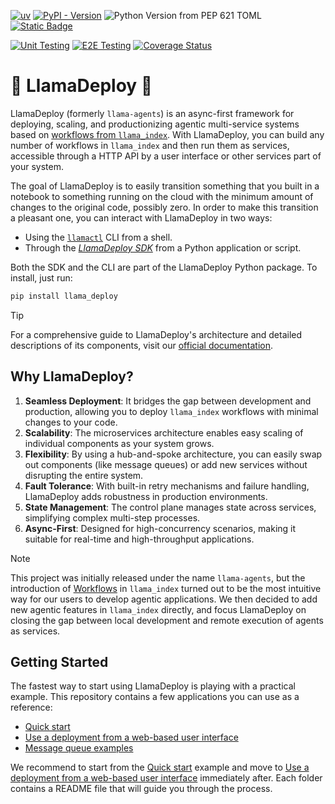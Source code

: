 [![uv](https://img.shields.io/endpoint?url=https://raw.githubusercontent.com/astral-sh/uv/main/assets/badge/v0.json)](https://github.com/astral-sh/uv)
[![PyPI - Version](https://img.shields.io/pypi/v/llama-deploy.svg)](https://pypi.org/project/llama-deploy)
![Python Version from PEP 621 TOML](https://img.shields.io/python/required-version-toml?tomlFilePath=https%3A%2F%2Fraw.githubusercontent.com%2Frun-llama%2Fllama_deploy%2Frefs%2Fheads%2Fmain%2Fpyproject.toml)
[![Static Badge](https://img.shields.io/badge/docs-latest-blue)](https://docs.llamaindex.ai/en/latest/module_guides/llama_deploy/)


[![Unit Testing](https://github.com/run-llama/llama_deploy/actions/workflows/unit_test.yml/badge.svg)](https://github.com/run-llama/llama_deploy/actions/workflows/unit_test.yml)
[![E2E Testing](https://github.com/run-llama/llama_deploy/actions/workflows/e2e_test.yml/badge.svg)](https://github.com/run-llama/llama_deploy/actions/workflows/e2e_test.yml)
[![Coverage Status](https://coveralls.io/repos/github/run-llama/llama_deploy/badge.svg?branch=main)](https://coveralls.io/github/run-llama/llama_deploy?branch=main)


# 🦙 LlamaDeploy 🤖

LlamaDeploy (formerly `llama-agents`) is an async-first framework for deploying, scaling, and productionizing agentic
multi-service systems based on [workflows from `llama_index`](https://docs.llamaindex.ai/en/stable/understanding/workflows/).
With LlamaDeploy, you can build any number of workflows in `llama_index` and then run them as services, accessible
through a HTTP API by a user interface or other services part of your system.

The goal of LlamaDeploy is to easily transition something that you built in a notebook to something running on the
cloud with the minimum amount of changes to the original code, possibly zero. In order to make this transition a
pleasant one, you can interact with LlamaDeploy in two ways:

- Using the [`llamactl`](https://docs.llamaindex.ai/en/latest/module_guides/llama_deploy/50_llamactl/) CLI from a shell.
- Through the [_LlamaDeploy SDK_](https://docs.llamaindex.ai/en/latest/module_guides/llama_deploy/40_python_sdk/) from a Python application or script.

Both the SDK and the CLI are part of the LlamaDeploy Python package. To install, just run:

```bash
pip install llama_deploy
```
> [!TIP]
> For a comprehensive guide to LlamaDeploy's architecture and detailed descriptions of its components, visit our
[official documentation](https://docs.llamaindex.ai/en/latest/module_guides/llama_deploy/).

## Why LlamaDeploy?

1. **Seamless Deployment**: It bridges the gap between development and production, allowing you to deploy `llama_index`
   workflows with minimal changes to your code.
2. **Scalability**: The microservices architecture enables easy scaling of individual components as your system grows.
3. **Flexibility**: By using a hub-and-spoke architecture, you can easily swap out components (like message queues) or
   add new services without disrupting the entire system.
4. **Fault Tolerance**: With built-in retry mechanisms and failure handling, LlamaDeploy adds robustness in
   production environments.
5. **State Management**: The control plane manages state across services, simplifying complex multi-step processes.
6. **Async-First**: Designed for high-concurrency scenarios, making it suitable for real-time and high-throughput
   applications.

> [!NOTE]
> This project was initially released under the name `llama-agents`,  but the introduction of [Workflows](https://docs.llamaindex.ai/en/stable/module_guides/workflow/#workflows) in `llama_index` turned out to be the most intuitive way for our users to develop agentic applications. We then decided to add new agentic features in `llama_index` directly, and focus LlamaDeploy on closing the gap between local development and remote execution of agents as services.

## Getting Started

The fastest way to start using LlamaDeploy is playing with a practical example. This repository contains a few applications you can use as a reference:

- [Quick start](examples/quick_start)
- [Use a deployment from a web-based user interface](examples/python_fullstack)
- [Message queue examples](examples/message-queue-integrations)

We recommend to start from the [Quick start](examples/quick_start) example and move
to [Use a deployment from a web-based user interface](examples/python_fullstack)
immediately after. Each folder contains a README file that will guide you through
the process.
